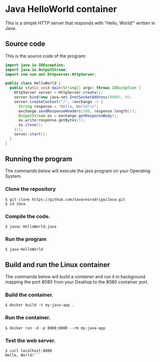 # Java HelloWorld container  

This is a simple HTTP server that responds with "Hello, World!" written in Java.

## Source code

This is the source code of the program:

```java
import java.io.IOException;
import java.io.OutputStream;
import com.sun.net.httpserver.HttpServer;

public class HelloWorld {
  public static void main(String[] args) throws IOException {
    HttpServer server = HttpServer.create();
    server.bind(new java.net.InetSocketAddress(8080), 0);
    server.createContext("/", (exchange -> {
      String response = "Hello, World!\n";
      exchange.sendResponseHeaders(200, response.length());
      OutputStream os = exchange.getResponseBody();
      os.write(response.getBytes());
      os.close();
    }));
    server.start();
  }
}
```


## Running the program 

The commands below will execute the java program on your Operating System.

### Clone the repository 
```console
$ git clone https://github.com/tavaresrodrigo/Java.git
$ cd Java
```

### Compile the code.

```console
$ javac HelloWorld.java
```

### Run the program

```console
$ java HelloWorld
```

## Build and run the Linux container
The commands below will build a container and run it in background mapping the port 8080 from your Desktop to the 8080 container port. 

### Build the container.

```console
$ docker build -t my-java-app .
```

### Run the container.

```console
$ docker run -d -p 8080:8080 --rm my-java-app
```

### Test the web server.

```console 
$ curl localhost:8080
Hello, World!``` 
```